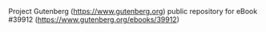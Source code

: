 Project Gutenberg (https://www.gutenberg.org) public repository for eBook #39912 (https://www.gutenberg.org/ebooks/39912)
